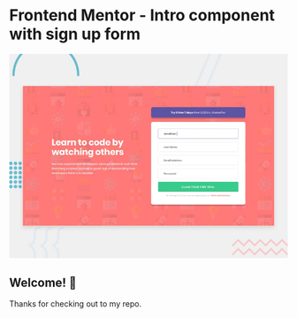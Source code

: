 # Frontend Mentor - Intro component with sign up form

![Design preview for the Intro component with sign up form coding challenge](./design/desktop-preview.jpg)

## Welcome! 👋

Thanks for checking out to my repo.
